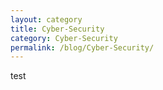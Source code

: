 ```yaml
---
layout: category
title: Cyber-Security
category: Cyber-Security
permalink: /blog/Cyber-Security/
---
```

test
